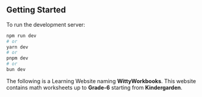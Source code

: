 ## Getting Started

To run the development server:

```bash
npm run dev
# or
yarn dev
# or
pnpm dev
# or
bun dev
```

<!--
Open [http://localhost:3000](http://localhost:3000) with your browser to see the result.

You can start editing the page by modifying `app/page.tsx`. The page auto-updates as you edit the file.

This project uses [`next/font`](https://nextjs.org/docs/basic-features/font-optimization) to automatically optimize and load Inter, a custom Google Font. -->

The following is a Learning Website naming **WittyWorkbooks**.
This website contains math worksheets up to **Grade-6** starting from **Kindergarden**.
